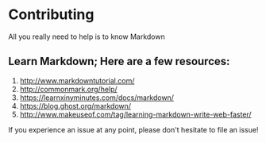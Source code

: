 # Contributing

All you really need to help is to know Markdown

## Learn Markdown; Here are a few resources:

1. http://www.markdowntutorial.com/
2. http://commonmark.org/help/
3. https://learnxinyminutes.com/docs/markdown/
4. https://blog.ghost.org/markdown/
5. http://www.makeuseof.com/tag/learning-markdown-write-web-faster/

If you experience an issue at any point, please don't hesitate to file an issue!